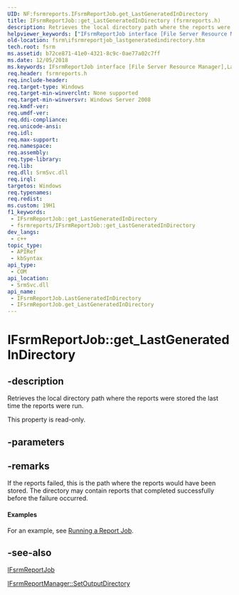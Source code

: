 ```yaml
---
UID: NF:fsrmreports.IFsrmReportJob.get_LastGeneratedInDirectory
title: IFsrmReportJob::get_LastGeneratedInDirectory (fsrmreports.h)
description: Retrieves the local directory path where the reports were stored the last time the reports were run.
helpviewer_keywords: ["IFsrmReportJob interface [File Server Resource Manager]","LastGeneratedInDirectory property","IFsrmReportJob.LastGeneratedInDirectory","IFsrmReportJob.get_LastGeneratedInDirectory","IFsrmReportJob::LastGeneratedInDirectory","IFsrmReportJob::get_LastGeneratedInDirectory","LastGeneratedInDirectory property [File Server Resource Manager]","LastGeneratedInDirectory property [File Server Resource Manager]","IFsrmReportJob interface","fs.ifsrmreportjob_lastgeneratedindirectory","fsrm.ifsrmreportjob_lastgeneratedindirectory","fsrmreports/IFsrmReportJob::LastGeneratedInDirectory","fsrmreports/IFsrmReportJob::get_LastGeneratedInDirectory","get_LastGeneratedInDirectory"]
old-location: fsrm\ifsrmreportjob_lastgeneratedindirectory.htm
tech.root: fsrm
ms.assetid: b72ce871-41e0-4321-8c9c-0ae77a02c7ff
ms.date: 12/05/2018
ms.keywords: IFsrmReportJob interface [File Server Resource Manager],LastGeneratedInDirectory property, IFsrmReportJob.LastGeneratedInDirectory, IFsrmReportJob.get_LastGeneratedInDirectory, IFsrmReportJob::LastGeneratedInDirectory, IFsrmReportJob::get_LastGeneratedInDirectory, LastGeneratedInDirectory property [File Server Resource Manager], LastGeneratedInDirectory property [File Server Resource Manager],IFsrmReportJob interface, fs.ifsrmreportjob_lastgeneratedindirectory, fsrm.ifsrmreportjob_lastgeneratedindirectory, fsrmreports/IFsrmReportJob::LastGeneratedInDirectory, fsrmreports/IFsrmReportJob::get_LastGeneratedInDirectory, get_LastGeneratedInDirectory
req.header: fsrmreports.h
req.include-header: 
req.target-type: Windows
req.target-min-winverclnt: None supported
req.target-min-winversvr: Windows Server 2008
req.kmdf-ver: 
req.umdf-ver: 
req.ddi-compliance: 
req.unicode-ansi: 
req.idl: 
req.max-support: 
req.namespace: 
req.assembly: 
req.type-library: 
req.lib: 
req.dll: SrmSvc.dll
req.irql: 
targetos: Windows
req.typenames: 
req.redist: 
ms.custom: 19H1
f1_keywords:
 - IFsrmReportJob::get_LastGeneratedInDirectory
 - fsrmreports/IFsrmReportJob::get_LastGeneratedInDirectory
dev_langs:
 - c++
topic_type:
 - APIRef
 - kbSyntax
api_type:
 - COM
api_location:
 - SrmSvc.dll
api_name:
 - IFsrmReportJob.LastGeneratedInDirectory
 - IFsrmReportJob.get_LastGeneratedInDirectory
---
```


# IFsrmReportJob::get_LastGeneratedInDirectory


## -description

Retrieves the local directory path where the reports were stored the last time the reports were run.

This property is read-only.

## -parameters

## -remarks

If the reports failed, this is the path where the reports would have been stored. The directory may contain reports that completed successfully before the failure occurred.


#### Examples

For an example, see <a href="/previous-versions/windows/desktop/fsrm/running-a-report-job">Running a Report Job</a>.

<div class="code"></div>

## -see-also

<a href="/previous-versions/windows/desktop/api/fsrmreports/nn-fsrmreports-ifsrmreportjob">IFsrmReportJob</a>



<a href="/previous-versions/windows/desktop/api/fsrmreports/nf-fsrmreports-ifsrmreportmanager-setoutputdirectory">IFsrmReportManager::SetOutputDirectory</a>
